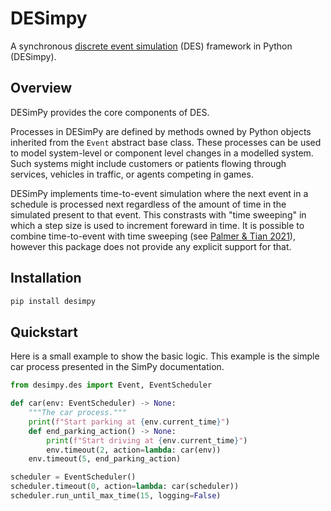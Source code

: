 # DESimpy
A synchronous [discrete event simulation](https://en.wikipedia.org/wiki/Discrete-event_simulation) (DES) framework in Python (DESimpy).

## Overview

DESimPy provides the core components of DES.

Processes in DESimPy are defined by methods owned by Python objects inherited from the `Event` abstract base class. These processes can be used to model system-level or component level changes in a modelled system. Such systems might include customers or patients flowing through services, vehicles in traffic, or agents competing in games.

DESimPy implements time-to-event simulation where the next event in a schedule is processed next regardless of the amount of time in the simulated present to that event. This constrasts with "time sweeping" in which a step size is used to increment foreward in time. It is possible to combine time-to-event with time sweeping (see [Palmer & Tian 2021](https://www.semanticscholar.org/paper/Implementing-hybrid-simulations-that-integrate-in-Palmer-Tian/bea73e8d6c828e15290bc4f01c8dd1a4347c46d0)), however this package does not provide any explicit support for that.

## Installation

```bash
pip install desimpy
```

## Quickstart

Here is a small example to show the basic logic. This example is the simple car process presented in the SimPy documentation.

```python
from desimpy.des import Event, EventScheduler

def car(env: EventScheduler) -> None:
    """The car process."""
    print(f"Start parking at {env.current_time}")
    def end_parking_action() -> None:
        print(f"Start driving at {env.current_time}")
        env.timeout(2, action=lambda: car(env))
    env.timeout(5, end_parking_action)

scheduler = EventScheduler()
scheduler.timeout(0, action=lambda: car(scheduler))
scheduler.run_until_max_time(15, logging=False)
```
